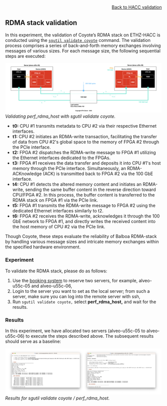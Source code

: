 <div id="readme" class="Box-body readme blob js-code-block-container">
<article class="markdown-body entry-content p-3 p-md-6" itemprop="text">
<p align="right">
<a href="https://github.com/fpgasystems/sgrt/blob/main/hacc-validation.md#hacc-validation">Back to HACC validation</a>
</p>

## RDMA stack validation

In this experiment, the validation of Coyote’s RDMA stack on ETHZ-HACC is conducted using the [`sgutil validate coyote`](../cli/manual/sgutil-validate-coyote.md#sgutil-validate-coyote) command. The validation process comprises a series of back-and-forth memory exchanges involving messages of various sizes. For each message size, the following sequential steps are executed:

![Validating perf_rdma_host with sgutil validate coyote.](./sgutil-validate-coyote-perf_rdma_host.png "Validating perf_rdma_host with sgutil validate coyote.")
*Validating perf_rdma_host with sgutil validate coyote.*

 <!-- t1 ==== WHICH RAM, HBM ???????? -->

* **t0:** CPU #1 transmits metadata to CPU #2 via their respective Ethernet interfaces.
* **t1:** CPU #2 initiates an RDMA-write transaction, facilitating the transfer of data from CPU #2's global space to the memory of FPGA #2 through the PCIe interface.
* **t2:** FPGA #2 dispatches the RDMA-write message to FPGA #1 utilizing the Ethernet interfaces dedicated to the FPGAs.
* **t3:** FPGA #1 receives the data transfer and deposits it into CPU #1's host memory through the PCIe interface. Simultaneously, an RDMA-ACKnowledge (ACK) is transmitted back to FPGA #2 via the 100 GbE interface.
* **t4:** CPU #1 detects the altered memory content and initiates an RDMA-write, sending the same buffer content in the reverse direction toward CPU/FPGA #2. In this process, the buffer content is transferred to the RDMA stack on FPGA #1 via the PCIe link.
* **t5:** FPGA #1 transmits the RDMA-write message to FPGA #2 using the dedicated Ethernet interfaces similarly to t2.
* **t6:** FPGA #2 receives the RDMA-write, acknowledges it through the 100 GbE network to FPGA #1, and directly writes the received content into the host memory of CPU #2 via the PCIe link.

Though Coyote, these steps evaluate the reliability of Balboa RDMA-stack by handling various message sizes and intricate memory exchanges within the specified hardware environment.

### Experiment
To validate the RDMA stack, please do as follows:

1. Use the [booking system](https://alveo-booking.ethz.ch/login.php) to reserve two servers, for example, alveo-u55c-05 and alveo-u55c-06,
2. Login to the server you want to set as the local server; from such a server, make sure you can log into the remote server with ssh,
3. Run ```sgutil validate coyote,``` select **perf_rdma_host,** and wait for the results.

### Results
In this experiment, we have allocated two servers (alveo-u55c-05 to alveo-u55c-06) to execute the steps described above. The subsequent results should serve as a baseline:

![Results for sgutil validate coyote / perf_rdma_host.](./sgutil-validate-coyote-perf_rdma_host_results.png "Results for sgutil validate coyote / perf_rdma_host.")
*Results for sgutil validate coyote / perf_rdma_host.*